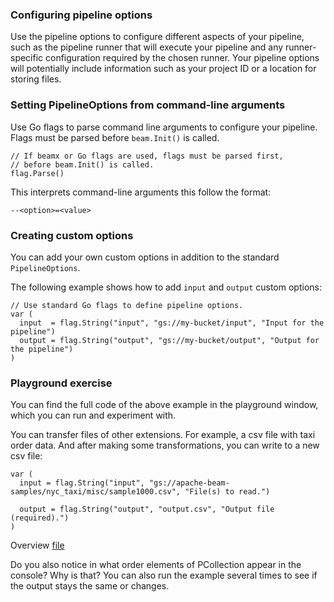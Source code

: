 <!--
Licensed under the Apache License, Version 2.0 (the "License");
you may not use this file except in compliance with the License.
You may obtain a copy of the License at

http://www.apache.org/licenses/LICENSE-2.0

Unless required by applicable law or agreed to in writing, software
distributed under the License is distributed on an "AS IS" BASIS,
WITHOUT WARRANTIES OR CONDITIONS OF ANY KIND, either express or implied.
See the License for the specific language governing permissions and
limitations under the License.
-->
### Configuring pipeline options

Use the pipeline options to configure different aspects of your pipeline, such as the pipeline runner that will execute your pipeline and any runner-specific configuration required by the chosen runner. Your pipeline options will potentially include information such as your project ID or a location for storing files.

### Setting PipelineOptions from command-line arguments

Use Go flags to parse command line arguments to configure your pipeline. Flags must be parsed before `beam.Init()` is called.

```
// If beamx or Go flags are used, flags must be parsed first,
// before beam.Init() is called.
flag.Parse()
```

This interprets command-line arguments this follow the format:

```
--<option>=<value>
```

### Creating custom options

You can add your own custom options in addition to the standard `PipelineOptions`.

The following example shows how to add `input` and `output` custom options:

```
// Use standard Go flags to define pipeline options.
var (
  input  = flag.String("input", "gs://my-bucket/input", "Input for the pipeline")
  output = flag.String("output", "gs://my-bucket/output", "Output for the pipeline")
)
```

### Playground exercise

You can find the full code of the above example in the playground window, which you can run and experiment with.

You can transfer files of other extensions. For example, a csv file with taxi order data. And after making some transformations, you can write to a new csv file:
```
var (
  input = flag.String("input", "gs://apache-beam-samples/nyc_taxi/misc/sample1000.csv", "File(s) to read.")

  output = flag.String("output", "output.csv", "Output file (required).")
)
```

Overview [file](https://storage.googleapis.com/apache-beam-samples/nyc_taxi/misc/sample1000.csv)

Do you also notice in what order elements of PCollection appear in the console? Why is that? You can also run the example several times to see if the output stays the same or changes.